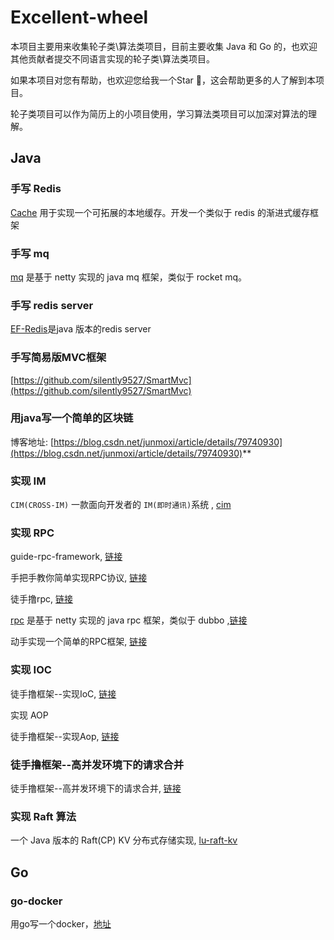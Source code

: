 # Excellent-wheel

本项目主要用来收集轮子类\算法类项目，目前主要收集 Java 和 Go 的，也欢迎其他贡献者提交不同语言实现的轮子类\算法类项目。

如果本项目对您有帮助，也欢迎您给我一个Star 🌟，这会帮助更多的人了解到本项目。

轮子类项目可以作为简历上的小项目使用，学习算法类项目可以加深对算法的理解。

## Java

### 手写 Redis

[Cache](https://github.com/houbb/cache) 用于实现一个可拓展的本地缓存。开发一个类似于 redis 的渐进式缓存框架

### 手写 mq

[mq](https://github.com/houbb/mq) 是基于 netty 实现的 java mq 框架，类似于 rocket mq。

### 手写 redis server

[EF-Redis](https://github.com/wiqer/ef-redis)是java 版本的redis server

### 手写简易版MVC框架

[https://github.com/silently9527/SmartMvc](https://github.com/silently9527/SmartMvc)

### 用java写一个简单的区块链

博客地址: [https://blog.csdn.net/junmoxi/article/details/79740930](https://blog.csdn.net/junmoxi/article/details/79740930)**

### 实现 IM

`CIM(CROSS-IM)` 一款面向开发者的 `IM(即时通讯)`系统 , [cim](https://github.com/crossoverJie/cim)

### 实现 RPC

guide-rpc-framework, [链接](https://github.com/Snailclimb/guide-rpc-framework)

手把手教你简单实现RPC协议, [链接](https://juejin.cn/post/7121298076861464583)

徒手撸rpc, [链接](https://github.com/diaozxin007/DouRpc)

[rpc](https://github.com/houbb/rpc) 是基于 netty 实现的 java rpc 框架，类似于 dubbo ,[链接](https://github.com/houbb/rpc)

动手实现一个简单的RPC框架, [链接](https://learn.lianglianglee.com/%E4%B8%93%E6%A0%8F/%E6%B6%88%E6%81%AF%E9%98%9F%E5%88%97%E9%AB%98%E6%89%8B%E8%AF%BE/31%20%20%E5%8A%A8%E6%89%8B%E5%AE%9E%E7%8E%B0%E4%B8%80%E4%B8%AA%E7%AE%80%E5%8D%95%E7%9A%84RPC%E6%A1%86%E6%9E%B6%EF%BC%88%E4%B8%80%EF%BC%89%EF%BC%9A%E5%8E%9F%E7%90%86%E5%92%8C%E7%A8%8B%E5%BA%8F%E7%9A%84%E7%BB%93%E6%9E%84.md)

### 实现 IOC

徒手撸框架--实现IoC, [链接](https://xilidou.com/2018/01/08/spring-ioc/)

实现 AOP

徒手撸框架--实现Aop, [链接](https://xilidou.com/2018/01/13/spring-aop/)

### 徒手撸框架--高并发环境下的请求合并

徒手撸框架--高并发环境下的请求合并, [链接](https://xilidou.com/2018/01/22/merge-request/)

### 实现 Raft 算法

一个 Java 版本的 Raft(CP) KV 分布式存储实现, [lu-raft-kv](http://thinkinjava.cn/2019/01/12/2019/2019-01-12-lu-raft-kv/ )

## Go

### go-docker

用go写一个docker，[地址](https://github.com/pibigstar/go-docker)
